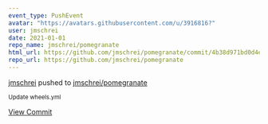 ```yaml
---
event_type: PushEvent
avatar: "https://avatars.githubusercontent.com/u/3916816?"
user: jmschrei
date: 2021-01-01
repo_name: jmschrei/pomegranate
html_url: https://github.com/jmschrei/pomegranate/commit/4b38d971bd0d4ee15dbe283b12adbdf83930b4b6
repo_url: https://github.com/jmschrei/pomegranate
---
```


<a href='https://github.com/jmschrei' target='_blank'>jmschrei</a> pushed to <a href='https://github.com/jmschrei/pomegranate' target='_blank'>jmschrei/pomegranate</a>

<small>Update wheels.yml</small>

<a href='https://github.com/jmschrei/pomegranate/commit/4b38d971bd0d4ee15dbe283b12adbdf83930b4b6' target='_blank'>View Commit</a>